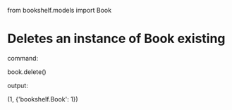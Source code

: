 from bookshelf.models import Book 
# Deletes an instance of Book existing
command:

book.delete()

output:

(1, {'bookshelf.Book': 1})
